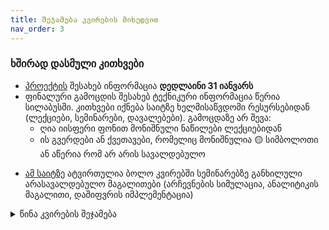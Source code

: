 ```yaml
---
title: შეჯამება კვირების მიხედვით
nav_order: 3
---
```




### ხშირად დასმული კითხვები
- [პროექტის](/info/project) შესახებ ინფორმაცია **დედლაინი 31 იანვარს**
- ფინალური გამოცდის შესახებ ტექნიკური ინფორმაცია წერია სილაბუსში. კითხვები იქნება საიტზე ხელმისაწვდომი რესურსებიდან (ლექციები, სემინარები, დავალებები). გამოცდაზე არ შევა:
	- ღია იისფერი ფონით მონიშნული ნაწილები ლექციებიდან 
	- ის გვერდები ან ქვეთავები, რომელიც მონიშნულია 🟡 სიმბოლოთი ან აწერია რომ არ არის სავალდებულო

+ [ამ საიტზე](https://freeuni-digital-technologies.github.io/application_examples/) ატვირთულია ბოლო კვირებში სემინარებზე განხილული არასავალდებულო მაგალითები (არჩევნების სიმულაცია, ანალიტიკის მაგალითი, დაშიფვრის იმპლემენტაცია)


<!-- 

TODO

info/prject დასამთავრებელი


 -->


<details markdown="1">

<summary>წინა კვირების შეჯამება</summary>

### 1. 27 სექტემბერი
- გაეცანი [საგნის შესახებ ინფორმაციას](/about)
- შემოუერთდი კურსს [კლასრუმზე](https://classroom.google.com/c/Mzk5NzYzODYyMjQz?cjc=be2trvz) (კოდი თუ მოგთხოვა, **be2trvz**). დარწმუნდი, რომ @freeuni.edu.ge ექაუნთით, სხვა შემთხვევაში გამოგზავნილი დავალებები არ შესწორდება. ცალკე მეილებს არ ვაგზავნი, კლასრუმიდან მოდის ნოთიფიკაციები ამიტომ თუ დააგვიანე კლასრუმზე შემოსვლა, არაფერი გამოგიტოვებია
- [სემინარი](/classwork/01_karel_intro)
- [დავალება](/homework/01_hw1_karel1)

### 2. 4 ოქტომბერი
- **შემდეგი ორი შეხვედრა იქნება დისტანციურად**
- [ლექცია](/lectures/02_introduction_to_programming) - შესავალი პროგრამირებაში. პროგრამირების სტრუქტურები, პრინციპები და ფიქრის პროცესი
- [სემინარი](/classwork/02_karel_structures) - პროგრამირების სტრუქტურები
- [დავალება](/homework/02_hw2_karel2)


### 3. 11 ოქტომბერი (დისტანციურად)
- [ლექცია](/lectures/03_computers) - კომპიუტერის მუშაობის პრინციპები და ნაწილები
- [სემინარი](/classwork/03_karel_exercises) - კარელის სავარჯიშოები: კედლის შევსება, ღობეებზე გადახტომა 
- [ბონუს პრეზენტაციის](/info/bonus) შესახებ ინფორმაცია (ამ კვირის თემების ვარიანტები მოცემულია ლექციაში)
- [დავალება](/homework/03_hw3_karel3)


### 4. 18 ოქტომბერი (დისტანციურად)
- [ლექცია](/lectures/04_bits_bytes) - ინფორმაციის ენკოდირება ბაიტებში
- [სემინარი](/classwork/04_karel_exercises) - კარელის სავარჯიშოები: მიმატება, სამყაროს შემოვლა
- წინა კვირის სემინარში დავამატე Random Hurdle-ის ამოხსნა
- დამატებით: [კარელის რთული სავარჯიშოები](/classwork/04b_karel_advanced_exercises). ამ სავარჯიშოების გარჩევა შეგიძლიათ დამოუკიდებლად. საკმარისი მსურველების შემთხვევაში კვირის განმავლობაში დაინიშნება საკონსულტაციო საათი.
- [დავალება](/homework/04_hw4_karel4)
- წინა კვირის მასალაში დავამატე [რჩევები ლეპტოპის არჩევისთვის](/lectures/03b_choosing_specs)


#### პირველი ქვიზის FAQ
- 9 ქულა
- ტესტური 1 და 2 ქულიანი კითხვები სემინარების და დავალებების ამოცანებიდან
- მინიმალური ზღვარი არ არის
- გადაბარება არ იქნება
- მაქსიმალური ქულის აღება მარტივი არ არის, 5-7 ქულა 9-დან არის ძალიან კარგი შედეგი
- გაცდენის ან ქულის მომატების სურვილის შემთხვევაში შეგიძლიათ გააკეთოთ ბონუს დავალებები
- შედის მხოლოდ კარელის მასალა


### 5. 25 ოქტომბერი (კამპუსში)
- [ლექცია](/lectures/05_internet) - ინტერნეტი
- [სემინარი](/classwork/05_html_css_intro) - html და css შესავალი. ამ კვირას გააკეთეთ ხანის აკადემიის სავარჯიშოები
- ბონუს დავალების დაწყება შეგიძლიათ ნებისმიერ კვირას, მაგრამ დაიცავით ეს დედლაინები
	+ ორშაბათობით სემინარის ბოლოს (ან შემდეგ) 10 წუთი იქნება დრო გამოყოფილი ბონუს საკითხების შესათანხმებლად
	+ ოთხშაბათ 20:00-მდე გექნებათ მონახაზის გამოგზავნის დრო, მონახაზზე ხუთშაბათ შუადღემდე დაგიწერთ შენიშვნებს/კომენტარებს, რომლის გათვალისწინებითაც იმავე დოკუმენტში უნდა დაამატოთ ტექსტი
	+ ტექსტის დასრულების დედლაინი იქნება ხოლმე ორშაბათს 15:00-მდე


### 6. 1 ნოემბერი
**ამ კვირის რესურსები (და დავალება) აიტვირთება ოთხშაბათს**
- ლექცია - [ვები](/lectures/06_web)
- სემინარი
	+ [html/css - ბმულები და box model](/classwork/06_html2_website). თუ სემინარი გააცდინეთ ან გინდათ მეტი ახსნები კონკრეტულ საკითხზე, მიმართეთ [ხანის აკადემიას](https://ka.khanacademy.org/computing/computer-programming/html-css), w3school-ს ან google-ს.
	+ js: ცვლადები, ფუნქციების არგუმენტები - მაგალითები კარელში (მომავალ კვირას დავასრულებთ და კოდს ავტვირთავ ერთიანად)
- დავალება 5 დამატებულია კლასრუმზე და [ვების დავალებებში](/homework/web_hws). დავალების გაკეთებისთვის აუცილებელი არაა სემინარის გარჩევა და ხანის აკადემიის ვიდეოების ნახვა, საკმარისი მინიშნებებია რომ დამოუკიდებლად გაუყვეთ და რაც დაგაინტერესებთ მერე იმაზე მოიძიეთ ახსნა.
- [პირველი ქვიზის კითხვები](/info/quiz1)


### 7. 8 ნოემბერი
ჯავასკრიპტი
- [ცვლადები, ფუნქციები](/classwork/07_javascript_karel) (მაგალითები კარელში)
- [DOM javascript](/classwork/07b_DOM_intro) შესავალი



### 8. 15 ნოემბერი
- ლექცია - [პროგრამირების ენები](/lectures/08_programming_languages)
- სემინარი 
	+ ობიექტები ჯავასკრიპტში
	+ [task list აპლიკაცია](/classwork/08_task_list_app)

### 9. 22 ნოემბერი
- საიტის გამოქვეყნება [github pages](/lectures/09_git_github) მეშვეობით. ამ ეტაპზე ძალიან მოკლე ინსტრუქციაა, თუ ვერ მიყევით მომავალ კვირას დაელოდეთ და სურათებით შევავსებ.
- [სოციალური მედიის აპლიკაცია ნაწილი 1](/classwork/09_social_media_app1) 
- სიები. ჯავასკრიპტის შეჯამება.
- სასარგებლო [რესურსები](/info/bonus_topics) ბონუს თემის ასარჩევად
- [დავალება 6](https://freeuni-digital-technologies.github.io/webHwInterface/hw6/hw6.zip) - html/css/js. 
	დავალების გადმოწერის შემდეგ **გააკეთეთ unzip** და გახსენით (right click > open with) index.html **firefox** ან **chrome** ბრაუზერში. 



### 10. 29 ნოემბერი
- ლექცია - [სერვერები, api](/lectures/10_servers_api). დასაწყისში შეგიძლიათ ნახოთ ლექციის ვიდეო ჩანაწერი
- სემინარი - [ჯავასკრიპტის advanced ფუნქციები](/classwork/10_advanced_functions)

### 11. 6 დეკემბერი
- ლექცია - [მონაცემთა ბაზები](/lectures/11_db)
- სემინარი - [არჩევნების იმპლემენტაცია](https://freeuni-digital-technologies.github.io/application_examples/)
- სერვერის მაგალითის დასრულება - აპლიკაცია და ინსტრუქცია [ატვირთულია github-ზე](https://github.com/freeuni-digital-technologies/application_examples/tree/main/flask_example) (კურსის სავალდებულო მასალაში არ შედის)

### 12. 13 დეკემბერი
- ლექცია - (არასავალდებულო) პროგრამების შექმნის პროცესი
- სემინარი - (არასავალდებულო) ჯავასკრიპტის ბიბლიოთეკები, ხატვა და ანიმაცია
- დავალება 7 - html/css/js 

<!-- 
#### მნიშვნელოვანი ინფორმაცია:
- **მეორე ქვიზი** ორშაბათი, 20 დეკემბერი 18:30-19:00
	+ სემინარი დასრულდება ადრე
	+ 9 ქულა, ნახევარი საათი, ტესტური კითხვები
	+ კითხვები იქნება მე-5, მე-6, მე-7 დავალებებიდან (სემინარებიდან არა) -->


### 13. 20 დეკემბერი
- ლექცია - [cookies, trackers, data protection](/lectures/13_cookies_trackers_privacy). 
- სემინარი - [ანალიტიკის მარტივი მაგალითი](https://freeuni-digital-technologies.github.io/application_examples/)
	<!-- + ლექციის შემდეგ შეგიძლიათ მოხვიდეთ ამ კვირის ბონუს თემის შესათანხმებლად -->
- მეორე ქვიზი
<!-- 	+ დღეს, 20 დეკემბერს 21:30-ზე იქნება ონლაინ შეხვედრა [კლასრუმის meet](https://meet.google.com/shn-azkt-azx)-ზე სადაც ქვიზის საკითხები შეგვიძლია განვიხილოთ. მეილზე ამასთან დაკავშირებით კომუნიკაცია არ მექნება.  -->

- დავალება 8 - html/css/js

### 14. 27 დეკემბერი
- ლექცია - ციფრული reset (არასავალდებულო)
- სემინარი - [ალგორითმები](/classwork/14_algorithms)
- სემინარის შემდეგ აუდიტორიაში იქნება დისკუსია წინასწარ გაზიარებულ თემაზე.


### 15. 10 იანვარი
- ლექცია - [დაშიფვრა. ციფრული უსაფრთხოება](/lectures/15_security.md)
- სემინარი - [დაშიფვრის იმპლემენტაცია](https://freeuni-digital-technologies.github.io/application_examples/)
- ამ კვირას გირჩევთ პროექტზე მუშაობის დაწყებას.



### 16. 17 იანვარი

- ლექცია - [ხელოვნური ინტელექტი. მანქანური სწავლება](https://freeuni-digital-technologies.github.io/21s/lectures/13_ai.html) (არასავალდებულო)


</details>







<!-- 

TODO
- ბრაუზერის ფუნქციები
frontend, backend, cloud
- ლექცია - სერვერები და მონაცემთა ბაზები
- აპლიკაციის . სერვერთან დაკავშირება

- ლექცია - პროგრამების შექმნის პროცესი

სემინარები
- აპლიკაციის დაკავშირება backend-თან. API-ს გამოყენება
	


### 13. 20 დეკემბერი
- ლექცია - ციფრული უსაფრთხოება
- სემინარი - ჩატისთვის დაშიფვრის დამატება
- დავალება 8 - html/css/js

, ციფრული უსაფრთხოება

. დაშიფვრის დამატება ჩატისთვის
-->
